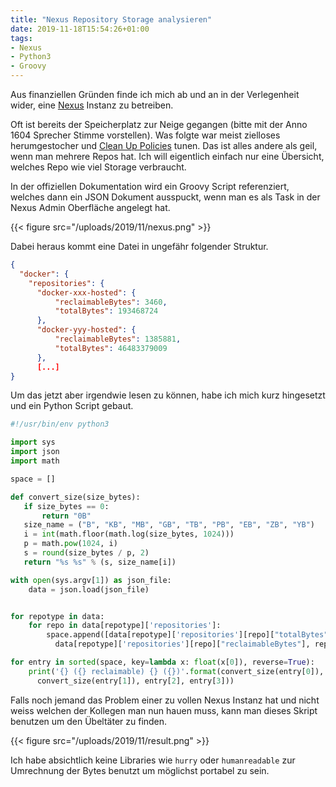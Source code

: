 ```yaml
---
title: "Nexus Repository Storage analysieren"
date: 2019-11-18T15:54:26+01:00
tags:
- Nexus
- Python3
- Groovy
---
```


Aus finanziellen Gründen finde ich mich ab und an in der Verlegenheit wider,
eine [Nexus](https://www.sonatype.com/nexus-repository-oss) Instanz zu betreiben.

Oft ist bereits der Speicherplatz zur Neige gegangen (bitte mit der Anno 1604
Sprecher Stimme vorstellen). Was folgte war meist zielloses herumgestocher
und [Clean Up Policies](https://help.sonatype.com/repomanager3/cleanup-policies) tunen.
Das ist alles andere als geil, wenn man mehrere Repos hat. Ich will
eigentlich einfach nur eine Übersicht, welches Repo wie viel Storage
verbraucht.

In der offiziellen Dokumentation wird ein Groovy Script referenziert, welches
dann ein JSON Dokument ausspuckt, wenn man es als Task in der Nexus Admin Oberfläche angelegt hat.

{{< figure src="/uploads/2019/11/nexus.png" >}}

Dabei heraus kommt eine Datei in ungefähr folgender Struktur.

``` json
{
  "docker": {
    "repositories": {
      "docker-xxx-hosted": {
          "reclaimableBytes": 3460,
          "totalBytes": 193468724
      },
      "docker-yyy-hosted": {
          "reclaimableBytes": 1385881,
          "totalBytes": 46483379009
      },
      [...]
}
```

Um das jetzt aber irgendwie lesen zu können, habe ich mich kurz hingesetzt und ein
Python Script gebaut.

```python
#!/usr/bin/env python3

import sys
import json
import math

space = []

def convert_size(size_bytes):
   if size_bytes == 0:
       return "0B"
   size_name = ("B", "KB", "MB", "GB", "TB", "PB", "EB", "ZB", "YB")
   i = int(math.floor(math.log(size_bytes, 1024)))
   p = math.pow(1024, i)
   s = round(size_bytes / p, 2)
   return "%s %s" % (s, size_name[i])

with open(sys.argv[1]) as json_file:
    data = json.load(json_file)


for repotype in data:
    for repo in data[repotype]['repositories']:
        space.append([data[repotype]['repositories'][repo]["totalBytes"],
          data[repotype]['repositories'][repo]["reclaimableBytes"], repo, repotype])

for entry in sorted(space, key=lambda x: float(x[0]), reverse=True):
    print('{} ({} reclaimable) {} ({})'.format(convert_size(entry[0]),
      convert_size(entry[1]), entry[2], entry[3]))
```

Falls noch jemand das Problem einer zu vollen Nexus Instanz hat und nicht
weiss welchen der Kollegen man nun hauen muss, kann man dieses Skript
benutzen um den Übeltäter zu finden.

{{< figure src="/uploads/2019/11/result.png" >}}

Ich habe absichtlich keine Libraries wie `hurry` oder `humanreadable` zur
Umrechnung der Bytes benutzt um möglichst portabel zu sein.
